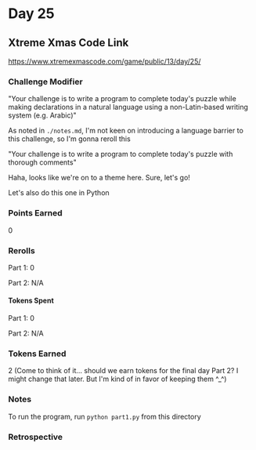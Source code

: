 # Day 25

## Xtreme Xmas Code Link

https://www.xtremexmascode.com/game/public/13/day/25/

### Challenge Modifier

"Your challenge is to write a program to complete today's puzzle while making 
declarations in a natural language using a non-Latin-based writing system 
(e.g. Arabic)"

As noted in `./notes.md`, I'm not keen on introducing a language barrier to 
this challenge, so I'm gonna reroll this

"Your challenge is to write a program to complete today's puzzle with thorough 
comments"

Haha, looks like we're on to a theme here. Sure, let's go!

Let's also do this one in Python

### Points Earned

0

### Rerolls

Part 1: 0

Part 2: N/A

#### Tokens Spent

Part 1: 0

Part 2: N/A

### Tokens Earned

2 (Come to think of it... should we earn tokens for the final day Part 2? 
    I might change that later. But I'm kind of in favor of keeping them ^_^)

### Notes

To run the program, run `python part1.py` from this directory

### Retrospective

